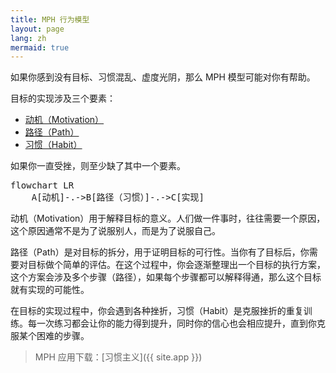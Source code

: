 ```yaml
---
title: MPH 行为模型
layout: page
lang: zh
mermaid: true
---
```


如果你感到没有目标、习惯混乱、虚度光阴，那么 MPH 模型可能对你有帮助。

目标的实现涉及三个要素：

- [动机（Motivation）](./mph/zh/motivation)
- [路径（Path）](./mph/zh/path)
- [习惯（Habit）](./mph/zh/habit)

如果你一直受挫，则至少缺了其中一个要素。

<pre class="mermaid">
flowchart LR
    A[动机]-.->B[路径（习惯）]-.->C[实现]
</pre>

动机（Motivation）用于解释目标的意义。人们做一件事时，往往需要一个原因，这个原因通常不是为了说服别人，而是为了说服自己。

路径（Path）是对目标的拆分，用于证明目标的可行性。当你有了目标后，你需要对目标做个简单的评估。在这个过程中，你会逐渐整理出一个目标的执行方案，这个方案会涉及多个步骤（路径），如果每个步骤都可以解释得通，那么这个目标就有实现的可能性。

在目标的实现过程中，你会遇到各种挫折，习惯（Habit）是克服挫折的重复训练。每一次练习都会让你的能力得到提升，同时你的信心也会相应提升，直到你克服某个困难的步骤。

> MPH 应用下载：[习惯主义]({{ site.app }})
